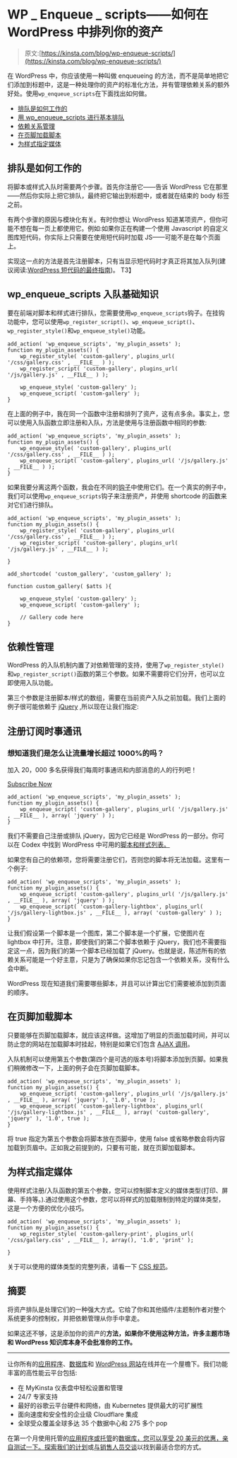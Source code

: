 # WP _ Enqueue _ scripts——如何在 WordPress 中排列你的资产

> 原文:[https://kinsta.com/blog/wp-enqueue-scripts/](https://kinsta.com/blog/wp-enqueue-scripts/)

在 WordPress 中，你应该使用一种叫做 enqueueing 的方法，而不是简单地把它们添加到标题中，这是一种处理你的资产的标准化方法，并有管理依赖关系的额外好处。使用`wp_enqueue_scripts`在下面找出如何做。

*   [排队是如何工作的](#how-enqueueing-works)
*   [用 wp_enqueue_scripts 进行基本排队](#enqueueing-basics)
*   [依赖关系管理](#dependency-management)
*   [在页脚加载脚本](#load-scripts-in-footer)
*   [为样式指定媒体](#specifying-media-for-styles)

## 排队是如何工作的

将脚本或样式入队时需要两个步骤。首先你注册它——告诉 WordPress 它在那里——然后你实际上把它排队，最终把它输出到标题中，或者就在结束的 body 标签之前。

有两个步骤的原因与模块化有关。有时你想让 WordPress 知道某项资产，但你可能不想在每一页上都使用它。例如:如果你正在构建一个使用 Javascript 的自定义图库短代码，你实际上只需要在使用短代码时加载 JS——可能不是在每个页面上。

实现这一点的方法是首先注册脚本，只有当显示短代码时才真正将其加入队列(建议阅读:[WordPress 短代码的最终指南](https://kinsta.com/blog/wordpress-shortcodes/))。
T3】

## wp_enqueue_scripts 入队基础知识

要在前端对脚本和样式进行排队，您需要使用`wp_enqueue_scripts`钩子。在挂钩功能中，您可以使用`wp_register_script()`、`wp_enqueue_script()`、`wp_register_style()`和`wp_enqueue_style()`功能。

```
add_action( 'wp_enqueue_scripts', 'my_plugin_assets' );
function my_plugin_assets() {
    wp_register_style( 'custom-gallery', plugins_url( '/css/gallery.css' , __FILE__ ) );
    wp_register_script( 'custom-gallery', plugins_url( '/js/gallery.js' , __FILE__ ) );

    wp_enqueue_style( 'custom-gallery' );
    wp_enqueue_script( 'custom-gallery' );
}
```

在上面的例子中，我在同一个函数中注册和排列了资产，这有点多余。事实上，您可以使用入队函数立即注册和入队，方法是使用与注册函数中相同的参数:

```
add_action( 'wp_enqueue_scripts', 'my_plugin_assets' );
function my_plugin_assets() {
    wp_enqueue_style( 'custom-gallery', plugins_url( '/css/gallery.css' , __FILE__ ) );
    wp_enqueue_script( 'custom-gallery', plugins_url( '/js/gallery.js' , __FILE__ ) );
}
```

如果我要分离这两个函数，我会在不同的[钩子](https://kinsta.com/blog/wordpress-hooks/)中使用它们。在一个真实的例子中，我们可以使用`wp_enqueue_scripts`钩子来注册资产，并使用 shortcode 的函数来对它们进行排队。

```
add_action( 'wp_enqueue_scripts', 'my_plugin_assets' );
function my_plugin_assets() {
    wp_register_style( 'custom-gallery', plugins_url( '/css/gallery.css' , __FILE__ ) );
    wp_register_script( 'custom-gallery', plugins_url( '/js/gallery.js' , __FILE__ ) );

}

add_shortcode( 'custom_gallery', 'custom_gallery' );

function custom_gallery( $atts ){

    wp_enqueue_style( 'custom-gallery' );
    wp_enqueue_script( 'custom-gallery' );

    // Gallery code here
}
```

## 依赖性管理

WordPress 的入队机制内置了对依赖管理的支持，使用了`wp_register_style()`和`wp_register_script()`函数的第三个参数。如果不需要将它们分开，也可以立即使用入队功能。

第三个参数是注册脚本/样式的数组，需要在当前资产入队之前加载。我们上面的例子很可能依赖于 [jQuery](https://kinsta.com/knowledgebase/what-is-jquery/) ,所以现在让我们指定:

## 注册订阅时事通讯



### 想知道我们是怎么让流量增长超过 1000%的吗？

加入 20，000 多名获得我们每周时事通讯和内部消息的人的行列吧！

[Subscribe Now](#newsletter)

```
add_action( 'wp_enqueue_scripts', 'my_plugin_assets' );
function my_plugin_assets() {
    wp_enqueue_script( 'custom-gallery', plugins_url( '/js/gallery.js' , __FILE__ ), array( 'jquery' ) );
}
```

我们不需要自己注册或排队 jQuery，因为它已经是 WordPress 的一部分。你可以在 Codex 中找到 WordPress 中可用的[脚本和样式列表。](https://codex.wordpress.org/Function_Reference/wp_enqueue_script#Default_Scripts_Included_and_Registered_by_WordPress)

如果您有自己的依赖项，您将需要注册它们，否则您的脚本将无法加载。这里有一个例子:

```
add_action( 'wp_enqueue_scripts', 'my_plugin_assets' );
function my_plugin_assets() {
    wp_enqueue_script( 'custom-gallery', plugins_url( '/js/gallery.js' , __FILE__ ), array( 'jquery' ) );
    wp_enqueue_script( 'custom-gallery-lightbox', plugins_url( '/js/gallery-lightbox.js' , __FILE__ ), array( 'custom-gallery' ) );
}
```

让我们假设第一个脚本是一个图库，第二个脚本是一个扩展，它使图片在 lightbox 中打开。注意，即使我们的第二个脚本依赖于 jQuery，我们也不需要指定这一点，因为我们的第一个脚本已经加载了 jQuery。也就是说，陈述所有的依赖关系可能是一个好主意，只是为了确保如果你忘记包含一个依赖关系，没有什么会中断。

WordPress 现在知道我们需要哪些脚本，并且可以计算出它们需要被添加到页面的顺序。

## 在页脚加载脚本

只要能够在页脚加载脚本，就应该这样做。这增加了明显的页面加载时间，并可以防止您的网站在加载脚本时挂起，特别是如果它们包含 [AJAX 调用](https://kinsta.com/blog/admin-ajax-php/)。

入队机制可以使用第五个参数(第四个是可选的版本号)将脚本添加到页脚。如果我们稍微修改一下，上面的例子会在页脚加载脚本。

```
add_action( 'wp_enqueue_scripts', 'my_plugin_assets' );
function my_plugin_assets() {
    wp_enqueue_script( 'custom-gallery', plugins_url( '/js/gallery.js' , __FILE__ ), array( 'jquery' ), '1.0', true );
    wp_enqueue_script( 'custom-gallery-lightbox', plugins_url( '/js/gallery-lightbox.js' , __FILE__ ), array( 'custom-gallery', 'jquery' ), '1.0', true );
}
```

将 true 指定为第五个参数会将脚本放在页脚中，使用 false 或省略参数会将内容加载到页眉中。正如我之前提到的，只要有可能，就在页脚加载脚本。


## 为样式指定媒体

使用样式注册/入队函数的第五个参数，您可以控制脚本定义的媒体类型(打印、屏幕、手持等。).通过使用这个参数，您可以将样式的加载限制到特定的媒体类型，这是一个方便的优化小技巧。

```
add_action( 'wp_enqueue_scripts', 'my_plugin_assets' );
function my_plugin_assets() {
    wp_register_style( 'custom-gallery-print', plugins_url( '/css/gallery.css' , __FILE__ ), array(), '1.0', 'print' );

}
```

关于可以使用的媒体类型的完整列表，请看一下 [CSS 规范](http://www.w3.org/TR/CSS2/media.html#media-types)。

## 摘要

将资产排队是处理它们的一种强大方式。它给了你和其他插件/主题制作者对整个系统更多的控制权，并把依赖管理从你手中拿走。

如果这还不够，这是添加你的资产的**方法，如果你不使用这种方法，许多主题市场和 WordPress 知识库本身不会批准你的工作。**

* * *

让你所有的[应用程序](https://kinsta.com/application-hosting/)、[数据库](https://kinsta.com/database-hosting/)和 [WordPress 网站](https://kinsta.com/wordpress-hosting/)在线并在一个屋檐下。我们功能丰富的高性能云平台包括:

*   在 MyKinsta 仪表盘中轻松设置和管理
*   24/7 专家支持
*   最好的谷歌云平台硬件和网络，由 Kubernetes 提供最大的可扩展性
*   面向速度和安全性的企业级 Cloudflare 集成
*   全球受众覆盖全球多达 35 个数据中心和 275 多个 pop

在第一个月使用托管的[应用程序或托管](https://kinsta.com/application-hosting/)的[数据库，您可以享受 20 美元的优惠，亲自测试一下。探索我们的](https://kinsta.com/database-hosting/)[计划](https://kinsta.com/plans/)或[与销售人员交谈](https://kinsta.com/contact-us/)以找到最适合您的方式。